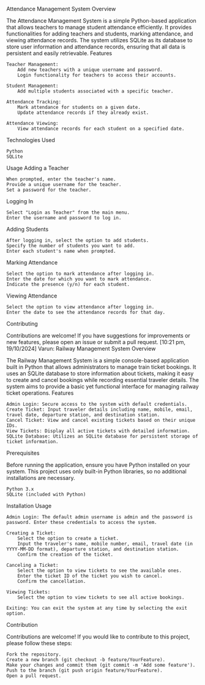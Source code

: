 Attendance Management System
Overview

The Attendance Management System is a simple Python-based application that allows teachers to manage student attendance efficiently. It provides functionalities for adding teachers and students, marking attendance, and viewing attendance records. The system utilizes SQLite as its database to store user information and attendance records, ensuring that all data is persistent and easily retrievable.
Features

    Teacher Management:
        Add new teachers with a unique username and password.
        Login functionality for teachers to access their accounts.

    Student Management:
        Add multiple students associated with a specific teacher.

    Attendance Tracking:
        Mark attendance for students on a given date.
        Update attendance records if they already exist.

    Attendance Viewing:
        View attendance records for each student on a specified date.

Technologies Used

    Python
    SQLite
  Usage
Adding a Teacher

    When prompted, enter the teacher's name.
    Provide a unique username for the teacher.
    Set a password for the teacher.

Logging In

    Select "Login as Teacher" from the main menu.
    Enter the username and password to log in.

Adding Students

    After logging in, select the option to add students.
    Specify the number of students you want to add.
    Enter each student's name when prompted.

Marking Attendance

    Select the option to mark attendance after logging in.
    Enter the date for which you want to mark attendance.
    Indicate the presence (y/n) for each student.

Viewing Attendance

    Select the option to view attendance after logging in.
    Enter the date to see the attendance records for that day.

Contributing

Contributions are welcome! If you have suggestions for improvements or new features, please open an issue or submit a pull request.
[10:21 pm, 19/10/2024] Varun: Railway Management System
Overview

The Railway Management System is a simple console-based application built in Python that allows administrators to manage train ticket bookings. It uses an SQLite database to store information about tickets, making it easy to create and cancel bookings while recording essential traveler details. The system aims to provide a basic yet functional interface for managing railway ticket operations.
Features

    Admin Login: Secure access to the system with default credentials.
    Create Ticket: Input traveler details including name, mobile, email, travel date, departure station, and destination station.
    Cancel Ticket: View and cancel existing tickets based on their unique IDs.
    View Tickets: Display all active tickets with detailed information.
    SQLite Database: Utilizes an SQLite database for persistent storage of ticket information.

Prerequisites

Before running the application, ensure you have Python installed on your system. This project uses only built-in Python libraries, so no additional installations are necessary.

    Python 3.x
    SQLite (included with Python)

Installation
Usage

    Admin Login: The default admin username is admin and the password is password. Enter these credentials to access the system.

    Creating a Ticket:
        Select the option to create a ticket.
        Input the traveler's name, mobile number, email, travel date (in YYYY-MM-DD format), departure station, and destination station.
        Confirm the creation of the ticket.

    Canceling a Ticket:
        Select the option to view tickets to see the available ones.
        Enter the ticket ID of the ticket you wish to cancel.
        Confirm the cancellation.

    Viewing Tickets:
        Select the option to view tickets to see all active bookings.

    Exiting: You can exit the system at any time by selecting the exit option.

Contribution

Contributions are welcome! If you would like to contribute to this project, please follow these steps:

    Fork the repository.
    Create a new branch (git checkout -b feature/YourFeature).
    Make your changes and commit them (git commit -m 'Add some feature').
    Push to the branch (git push origin feature/YourFeature).
    Open a pull request.
